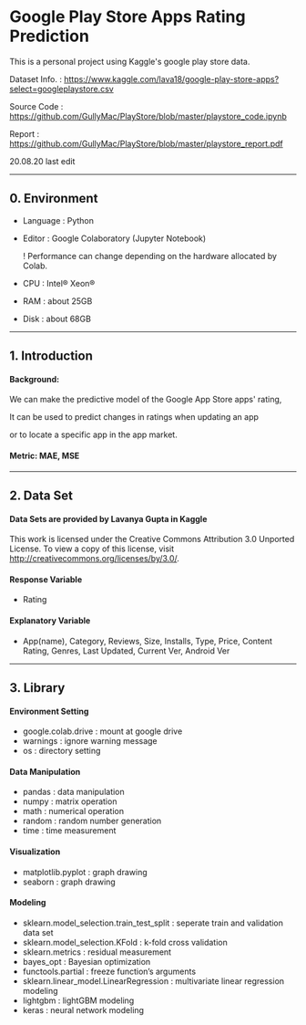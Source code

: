 # Google Play Store Apps Rating Prediction

This is a personal project using Kaggle's google play store data.

Dataset Info. : https://www.kaggle.com/lava18/google-play-store-apps?select=googleplaystore.csv

Source Code : https://github.com/GullyMac/PlayStore/blob/master/playstore_code.ipynb

Report : https://github.com/GullyMac/PlayStore/blob/master/playstore_report.pdf

20.08.20 last edit

---

## 0. Environment

* Language : Python
* Editor : Google Colaboratory (Jupyter Notebook)

   ! Performance can change depending on the hardware allocated by Colab.
   
* CPU : Intel® Xeon®
* RAM : about 25GB
* Disk : about 68GB

---

## 1. Introduction

#### Background:

We can make the predictive model of the Google App Store apps' rating,

It can be used to predict changes in ratings when updating an app 

or to locate a specific app in the app market.

#### Metric: MAE, MSE

---

## 2. Data Set

#### Data Sets are provided by Lavanya Gupta in Kaggle

This work is licensed under the Creative Commons Attribution 3.0 Unported License. To view a copy of this license, visit http://creativecommons.org/licenses/by/3.0/.

#### Response Variable

* Rating

#### Explanatory Variable

* App(name), Category, Reviews, Size, Installs, Type, Price, Content Rating, Genres, Last Updated, Current Ver, Android Ver

---

## 3. Library

#### Environment Setting

* google.colab.drive : mount at google drive
* warnings : ignore warning message
* os : directory setting

#### Data Manipulation

* pandas : data manipulation
* numpy : matrix operation
* math : numerical operation
* random : random number generation
* time : time measurement

#### Visualization

* matplotlib.pyplot : graph drawing
* seaborn : graph drawing

#### Modeling

* sklearn.model_selection.train_test_split : seperate train and validation data set
* sklearn.model_selection.KFold : k-fold cross validation
* sklearn.metrics : residual measurement
* bayes_opt : Bayesian optimization
* functools.partial : freeze function’s arguments
* sklearn.linear_model.LinearRegression : multivariate linear regression modeling
* lightgbm : lightGBM modeling
* keras : neural network modeling

